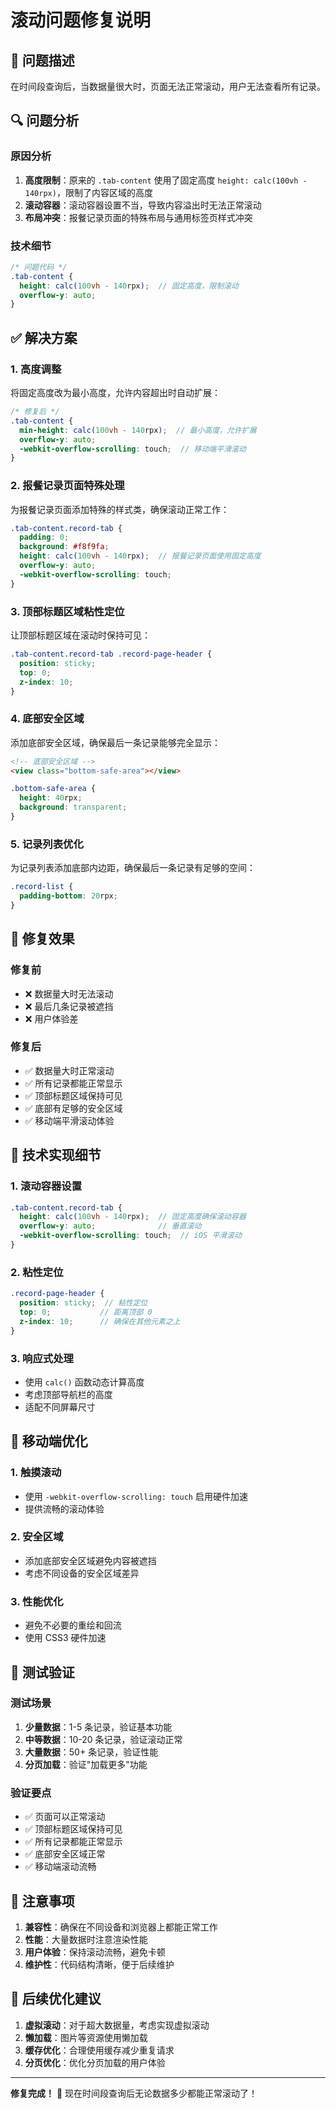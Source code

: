 # 滚动问题修复说明

## 🐛 问题描述

在时间段查询后，当数据量很大时，页面无法正常滚动，用户无法查看所有记录。

## 🔍 问题分析

### 原因分析
1. **高度限制**：原来的 `.tab-content` 使用了固定高度 `height: calc(100vh - 140rpx)`，限制了内容区域的高度
2. **滚动容器**：滚动容器设置不当，导致内容溢出时无法正常滚动
3. **布局冲突**：报餐记录页面的特殊布局与通用标签页样式冲突

### 技术细节
```scss
/* 问题代码 */
.tab-content {
  height: calc(100vh - 140rpx);  // 固定高度，限制滚动
  overflow-y: auto;
}
```

## ✅ 解决方案

### 1. 高度调整
将固定高度改为最小高度，允许内容超出时自动扩展：

```scss
/* 修复后 */
.tab-content {
  min-height: calc(100vh - 140rpx);  // 最小高度，允许扩展
  overflow-y: auto;
  -webkit-overflow-scrolling: touch;  // 移动端平滑滚动
}
```

### 2. 报餐记录页面特殊处理
为报餐记录页面添加特殊的样式类，确保滚动正常工作：

```scss
.tab-content.record-tab {
  padding: 0;
  background: #f8f9fa;
  height: calc(100vh - 140rpx);  // 报餐记录页面使用固定高度
  overflow-y: auto;
  -webkit-overflow-scrolling: touch;
}
```

### 3. 顶部标题区域粘性定位
让顶部标题区域在滚动时保持可见：

```scss
.tab-content.record-tab .record-page-header {
  position: sticky;
  top: 0;
  z-index: 10;
}
```

### 4. 底部安全区域
添加底部安全区域，确保最后一条记录能够完全显示：

```html
<!-- 底部安全区域 -->
<view class="bottom-safe-area"></view>
```

```scss
.bottom-safe-area {
  height: 40rpx;
  background: transparent;
}
```

### 5. 记录列表优化
为记录列表添加底部内边距，确保最后一条记录有足够的空间：

```scss
.record-list {
  padding-bottom: 20rpx;
}
```

## 🎯 修复效果

### 修复前
- ❌ 数据量大时无法滚动
- ❌ 最后几条记录被遮挡
- ❌ 用户体验差

### 修复后
- ✅ 数据量大时正常滚动
- ✅ 所有记录都能正常显示
- ✅ 顶部标题区域保持可见
- ✅ 底部有足够的安全区域
- ✅ 移动端平滑滚动体验

## 🔧 技术实现细节

### 1. 滚动容器设置
```scss
.tab-content.record-tab {
  height: calc(100vh - 140rpx);  // 固定高度确保滚动容器
  overflow-y: auto;              // 垂直滚动
  -webkit-overflow-scrolling: touch;  // iOS 平滑滚动
}
```

### 2. 粘性定位
```scss
.record-page-header {
  position: sticky;  // 粘性定位
  top: 0;           // 距离顶部 0
  z-index: 10;      // 确保在其他元素之上
}
```

### 3. 响应式处理
- 使用 `calc()` 函数动态计算高度
- 考虑顶部导航栏的高度
- 适配不同屏幕尺寸

## 📱 移动端优化

### 1. 触摸滚动
- 使用 `-webkit-overflow-scrolling: touch` 启用硬件加速
- 提供流畅的滚动体验

### 2. 安全区域
- 添加底部安全区域避免内容被遮挡
- 考虑不同设备的安全区域差异

### 3. 性能优化
- 避免不必要的重绘和回流
- 使用 CSS3 硬件加速

## 🧪 测试验证

### 测试场景
1. **少量数据**：1-5 条记录，验证基本功能
2. **中等数据**：10-20 条记录，验证滚动正常
3. **大量数据**：50+ 条记录，验证性能
4. **分页加载**：验证"加载更多"功能

### 验证要点
- ✅ 页面可以正常滚动
- ✅ 顶部标题区域保持可见
- ✅ 所有记录都能正常显示
- ✅ 底部安全区域正常
- ✅ 移动端滚动流畅

## 📝 注意事项

1. **兼容性**：确保在不同设备和浏览器上都能正常工作
2. **性能**：大量数据时注意渲染性能
3. **用户体验**：保持滚动流畅，避免卡顿
4. **维护性**：代码结构清晰，便于后续维护

## 🚀 后续优化建议

1. **虚拟滚动**：对于超大数据量，考虑实现虚拟滚动
2. **懒加载**：图片等资源使用懒加载
3. **缓存优化**：合理使用缓存减少重复请求
4. **分页优化**：优化分页加载的用户体验

---

**修复完成！** 🎉 现在时间段查询后无论数据多少都能正常滚动了！
